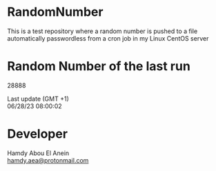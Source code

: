# RandomNumber    
This is a test repository where a random number is pushed to a file automatically passwordless from a cron job in my Linux CentOS server    
# Random Number of the last run   
28888
      
Last update (GMT +1)    
06/28/23 08:00:02
# Developer    
Hamdy Abou El Anein   
hamdy.aea@protonmail.com
